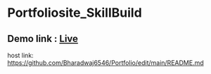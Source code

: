 # Portfoliosite_SkillBuild
## Demo link : [Live](https://naveenmalave.github.io/Portfoliosite_SkillBuild/)
host link:  https://github.com/Bharadwaj6546/Portfolio/edit/main/README.md
